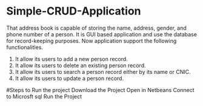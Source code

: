 # Simple-CRUD-Application

That address book is
capable of storing the name, address, gender, and phone number of a person. It is  GUI based application and use the database for
record-keeping purposes. 
Now application support the following functionalities.
1. It  allow its users to add a new person record.
2. It allow its users to delete an existing person record.
3. It allow its users to search a person record either by its name or CNIC.
4. It  allow its users to update a person record.

#Steps to Run the project
Download the Project
Open in Netbeans
Connect to Microsft sql
Run the Project
